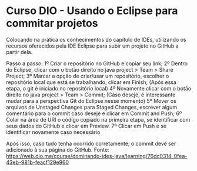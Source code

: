 # Curso DIO - Usando o Eclipse para commitar projetos

Colocando na prática os conhecimentos do capítulo de IDEs, utilizando os recursos oferecidos pela IDE Eclipse para subir um projeto no GitHub a partir dela.

Passo a passo: 
1º Criar o repositório no GitHub e copiar seu link;
2º Dentro do Eclipse, clicar com o botão direito no java project > Team > Share Project;
3º Marcar a opção de criar/usar um repositório, escolher o repositório local que está se trabalhando, clicar em Finish;
(Após essa etapa, o git é iniciado no repositório local)
4º Novamente clicar com o botão direito no java project > Team > Commit;
(Caso deseje, é interessante mudar para a perspectiva Git do Eclipse nesse momento)
5º Mover os arquivos de Unstaged Changes para Staged Changes, escrever algum comentário para o commit caso deseje e clicar em Commit and Push;
6º Colar na área de URI o código copiado na primeira etapa, se identificar com seus dados do GitHub e clicar em Preview.
7º Clicar em Push e se identificar novamente caso necessário

Após isso, caso tudo tenha ocorrido corretamente, o commit deve ser adicionado à sua página do GitHub.
Fonte: https://web.dio.me/course/dominando-ides-java/learning/76dc0314-0fea-43eb-981b-feacf129e960
